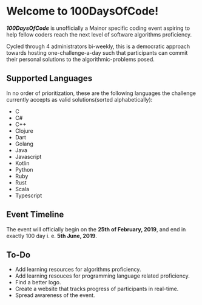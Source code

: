 # Welcome to 100DaysOfCode!

***100DaysOfCode*** is unofficially a Mainor specific coding event aspiring to help fellow coders reach the next level of software algorithms proficiency.

Cycled through 4 administrators bi-weekly, this is a democratic approach towards hosting one-challenge-a-day such that participants can commit their personal solutions to the algorithmic-problems posed.


## Supported Languages

In no order of prioritization, these are the following languages the challenge currently accepts as valid solutions(sorted alphabetically):

- C
- C#
- C++
- Clojure
- Dart
- Golang
- Java
- Javascript
- Kotlin
- Python
- Ruby
- Rust
- Scala
- Typescript

## Event Timeline

The event will officially begin on the **25th of February, 2019**,  and end in exactly 100 day i. e. **5th June, 2019**.

## To-Do
- Add learning resources for algorithms proficiency.
- Add learning resouces for programming language related proficiency.
- Find a better logo.
- Create a website that tracks progress of participants in real-time.
- Spread awareness of the event.
